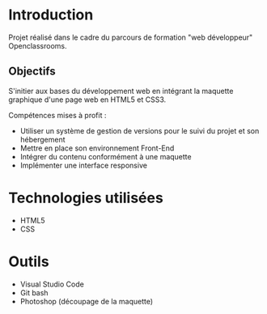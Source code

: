 # Introduction
Projet réalisé dans le cadre du parcours de formation "web développeur" Openclassrooms. 
## Objectifs
S'initier aux bases du développement web en intégrant la maquette graphique d'une page web en HTML5 et CSS3. 

Compétences mises à profit : 
* Utiliser un système de gestion de versions pour le suivi du projet et son hébergement
* Mettre en place son environnement Front-End
* Intégrer du contenu conformément à une maquette
* Implémenter une interface responsive

# Technologies utilisées 
* HTML5
* CSS

# Outils
* Visual Studio Code
* Git bash
* Photoshop (découpage de la maquette)

